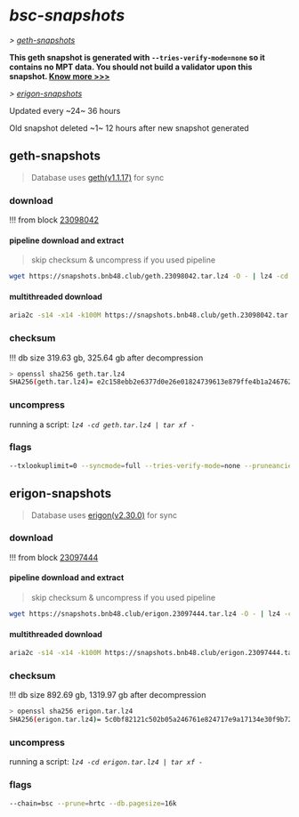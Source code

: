 # *bsc-snapshots*


*\> [geth-snapshots](#geth-snapshots)*

**This geth snapshot is generated with `--tries-verify-mode=none` so it contains no MPT data. You should not build a validator upon this snapshot. [Know more >>>](https://github.com/bnb-chain/bsc/pull/926)**

*\> [erigon-snapshots](#erigon-snapshots)*

Updated every ~24~ 36 hours

Old snapshot deleted ~1~ 12 hours after new snapshot generated

## geth-snapshots


> Database uses [geth(v1.1.17)](https://github.com/bnb-chain/bsc/releases/tag/v1.1.17) for sync


### download

<!-- begin_geth -->

!!! from block [23098042](https://bscscan.com/block/23098042)

#### pipeline download and extract
> skip checksum & uncompress if you used pipeline
```bash
wget https://snapshots.bnb48.club/geth.23098042.tar.lz4 -O - | lz4 -cd | tar xf -
```

#### multithreaded download

```bash
aria2c -s14 -x14 -k100M https://snapshots.bnb48.club/geth.23098042.tar.lz4 -o geth.tar.lz4
```


### checksum

!!! db size 319.63 gb, 325.64 gb after decompression
```bash
> openssl sha256 geth.tar.lz4
SHA256(geth.tar.lz4)= e2c158ebb2e6377d0e26e01824739613e879ffe4b1a246762961afbc39381cd6
```

<!-- end_geth -->

### uncompress


running a script: _`lz4 -cd geth.tar.lz4 | tar xf -`_


### flags


```bash
--txlookuplimit=0 --syncmode=full --tries-verify-mode=none --pruneancient=true --diffblock=5000
```


## erigon-snapshots


> Database uses [erigon(v2.30.0)](https://github.com/ledgerwatch/erigon/releases/tag/v2.30.0) for sync


### download

<!-- begin_erigon -->

!!! from block [23097444](https://bscscan.com/block/23097444)

#### pipeline download and extract
> skip checksum & uncompress if you used pipeline
```bash
wget https://snapshots.bnb48.club/erigon.23097444.tar.lz4 -O - | lz4 -cd | tar xf -
```

#### multithreaded download

```bash
aria2c -s14 -x14 -k100M https://snapshots.bnb48.club/erigon.23097444.tar.lz4 -o erigon.tar.lz4
```


### checksum

!!! db size 892.69 gb, 1319.97 gb after decompression
```bash
> openssl sha256 erigon.tar.lz4
SHA256(erigon.tar.lz4)= 5c0bf82121c502b05a246761e824717e9a17134e30f9b72834cb020fb64e05a1
```

<!-- end_erigon -->


### uncompress


running a script: _`lz4 -cd erigon.tar.lz4 | tar xf -`_


### flags


```bash
--chain=bsc --prune=hrtc --db.pagesize=16k
```
